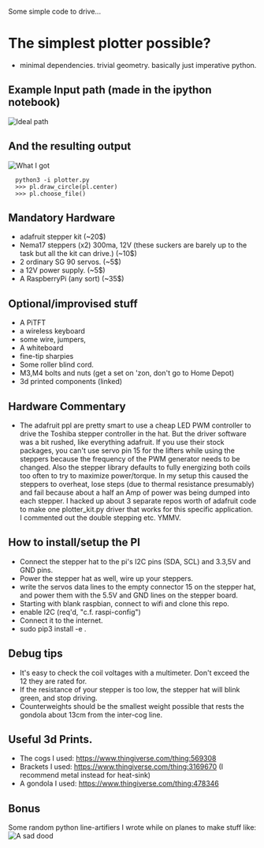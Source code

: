 
Some simple code to drive...
# The simplest plotter possible?
- minimal dependencies. trivial geometry. basically just imperative python.


## Example Input path (made in the ipython notebook)
![Ideal path](https://github.com/jparkhill/python_polargraph/blob/master/images/input.png)
## And the resulting output
![What I got](https://github.com/jparkhill/python_polargraph/blob/master/images/output.jpg)

```
  python3 -i plotter.py
  >>> pl.draw_circle(pl.center)
  >>> pl.choose_file()
```

## Mandatory Hardware
- adafruit stepper kit (~20$)
- Nema17 steppers (x2) 300ma, 12V (these suckers are barely up to the task but all the kit can drive.) (~10$)
- 2 ordinary SG 90 servos. (~5$)
- a 12V power supply. (~5$)
- A RaspberryPi (any sort) (~35$)
## Optional/improvised stuff
- A PiTFT
- a wireless keyboard
- some wire, jumpers,
- A whiteboard
- fine-tip sharpies
- Some roller blind cord.
- M3,M4 bolts and nuts (get a set on 'zon, don't go to Home Depot)
- 3d printed components (linked)

## Hardware Commentary
- The adafruit ppl are pretty smart to use a cheap LED PWM controller to drive the Toshiba stepper controller in the hat. But the driver software was a bit rushed, like everything adafruit. If you use their stock packages, you can't use servo pin 15 for the lifters while using the steppers because the frequency of the PWM generator needs to be changed. Also the stepper library defaults to fully energizing both coils too often to try to maximize power/torque. In my setup this caused the steppers to overheat, lose steps (due to thermal resistance presumably) and fail because about a half an Amp of power was being dumped into each stepper. I hacked up about 3 separate repos worth of adafruit code to make one plotter_kit.py driver that works for this specific application. I commented out the double stepping etc. YMMV.

## How to install/setup the PI

- Connect the stepper hat to the pi's I2C pins (SDA, SCL) and 3.3,5V and GND pins.
- Power the stepper hat as well, wire up your steppers.
- write the servos data lines to the empty connector 15 on the stepper hat, and power them with the 5.5V and GND lines on the stepper board.
- Starting with blank raspbian, connect to wifi and clone this repo.
- enable I2C (req'd, "c.f. raspi-config")
- Connect it to the internet.
- sudo pip3 install -e .

## Debug tips
- It's easy to check the coil voltages with a multimeter. Don't exceed the 12 they are rated for.
- If the resistance of your stepper is too low, the stepper hat will blink green, and stop driving.
- Counterweights should be the smallest weight possible that rests the gondola about 13cm from the inter-cog line.

## Useful 3d Prints.
- The cogs I used: https://www.thingiverse.com/thing:569308
- Brackets I used: https://www.thingiverse.com/thing:3169670 (I recommend metal instead for heat-sink)
- A gondola I used: https://www.thingiverse.com/thing:478346

## Bonus
Some random python line-artifiers I wrote while on planes to make stuff like:
![A sad dood](https://github.com/jparkhill/python_polargraph/blob/master/images/StalkerII.png)
